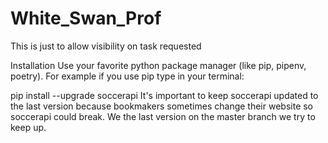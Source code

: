 # White_Swan_Prof
This is just to allow visibility on task requested

Installation
Use your favorite python package manager (like pip, pipenv, poetry). For example if you use pip type in your terminal:

pip install --upgrade soccerapi
It's important to keep soccerapi updated to the last version because bookmakers sometimes change their website so soccerapi could break. We the last version on the master branch we try to keep up.
